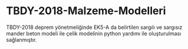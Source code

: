 # TBDY-2018-Malzeme-Modelleri
TBDY-2018 deprem yönetmeliğinde EK5-A da belirtilen sargılı ve sargısız mander beton modeli ile çelik modelinin python yardımı ile oluşturulması sağlanmıştır.
